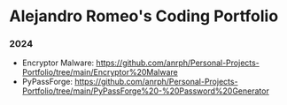 # Alejandro Romeo's Coding Portfolio
### 2024
- Encryptor Malware: https://github.com/anrph/Personal-Projects-Portfolio/tree/main/Encryptor%20Malware
- PyPassForge: https://github.com/anrph/Personal-Projects-Portfolio/tree/main/PyPassForge%20-%20Password%20Generator
